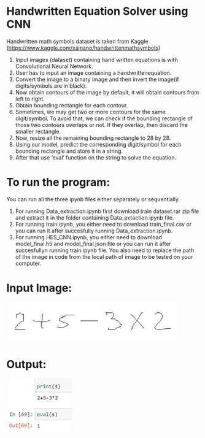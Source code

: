 # Handwritten Equation Solver using CNN

Handwritten math symbols dataset is taken from Kaggle (https://www.kaggle.com/xainano/handwrittenmathsymbols)

1. Input images (dataset) containing hand written equations is with Convolutional Neural Network.
2. User has to input an image containing a handwrittenequation.
3. Convert the image to a binary image and then invert the image(if digits/symbols are in black).
4. Now obtain contours of the image by default, it will obtain contours from left to right.
5. Obtain bounding rectangle for each contour.
6. Sometimes, we may get two or more contours for the same digit/symbol. To avoid that, we can check if the bounding rectangle of those two contours overlaps or not. If they overlap, then discard the smaller rectangle.
7. Now, resize all the remaining bounding rectangle to 28 by 28.
8. Using our model, predict the corresponding digit/symbol for each bounding rectangle and store it in a string.
9. After that use ‘eval’ function on the string to solve the equation.

# To run the program:
You can run all the three ipynb files either separately or sequentially.

1. For running Data_extraction.ipynb first download train dataset.rar zip file and extract it in the folder containing Data_extaction.ipynb file.
2. For running train.ipynb, you either need to download train_final.csv or you can run it after succesfully running Data_extraction.ipynb.
3. For running HES_CNN.ipynb, you either need to download model_final.h5 and model_final.json file or you can run it after succesfullyn running train.ipynb file. You also need to replace the path of the image in code from the local path of image to be tested on your computer.


# Input Image:
<p>
<img src="test4.jpg" alt="Input" >
</p>

# Output:
<p>
<img src="output.jpg" alt="output" >
</p>
